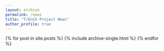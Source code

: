 ```yaml
---
layout: archive
permalink: /news
title: "TrEnCh Project News"
author_profile: true
---
```



{% for post in site.posts %}
  {% include archive-single.html  %}
{% endfor %}
